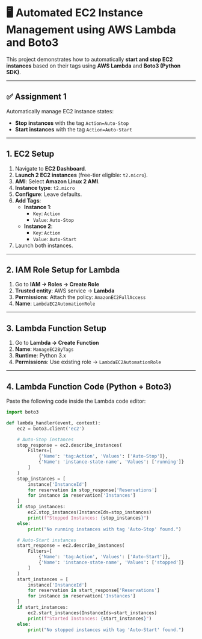 # 🖥️ Automated EC2 Instance Management using AWS Lambda and Boto3

This project demonstrates how to automatically **start and stop EC2 instances** based on their tags using **AWS Lambda** and **Boto3 (Python SDK)**.

---

## ✅ Assignment 1



Automatically manage EC2 instance states:
- **Stop instances** with the tag `Action=Auto-Stop`
- **Start instances** with the tag `Action=Auto-Start`

---

## 1. EC2 Setup

1. Navigate to **EC2 Dashboard**.
2. **Launch 2 EC2 instances** (free-tier eligible: `t2.micro`).
3. **AMI**: Select **Amazon Linux 2 AMI**.
4. **Instance type**: `t2.micro`
5. **Configure**: Leave defaults.
6. **Add Tags**:
   - **Instance 1**:
     - `Key`: `Action`
     - `Value`: `Auto-Stop`
   - **Instance 2**:
     - `Key`: `Action`
     - `Value`: `Auto-Start`
7. Launch both instances.

---

## 2. IAM Role Setup for Lambda

1. Go to **IAM → Roles → Create Role**
2. **Trusted entity**: AWS service → **Lambda**
3. **Permissions**: Attach the policy: `AmazonEC2FullAccess`
4. **Name**: `LambdaEC2AutomationRole`

---

## 3. Lambda Function Setup

1. Go to **Lambda → Create Function**
2. **Name**: `ManageEC2ByTags`
3. **Runtime**: Python 3.x
4. **Permissions**: Use existing role → `LambdaEC2AutomationRole`

---

## 4. Lambda Function Code (Python + Boto3)

Paste the following code inside the Lambda code editor:

```python
import boto3

def lambda_handler(event, context):
    ec2 = boto3.client('ec2')

    # Auto-Stop instances
    stop_response = ec2.describe_instances(
        Filters=[
            {'Name': 'tag:Action', 'Values': ['Auto-Stop']},
            {'Name': 'instance-state-name', 'Values': ['running']}
        ]
    )
    stop_instances = [
        instance['InstanceId']
        for reservation in stop_response['Reservations']
        for instance in reservation['Instances']
    ]
    if stop_instances:
        ec2.stop_instances(InstanceIds=stop_instances)
        print(f"Stopped Instances: {stop_instances}")
    else:
        print("No running instances with tag 'Auto-Stop' found.")

    # Auto-Start instances
    start_response = ec2.describe_instances(
        Filters=[
            {'Name': 'tag:Action', 'Values': ['Auto-Start']},
            {'Name': 'instance-state-name', 'Values': ['stopped']}
        ]
    )
    start_instances = [
        instance['InstanceId']
        for reservation in start_response['Reservations']
        for instance in reservation['Instances']
    ]
    if start_instances:
        ec2.start_instances(InstanceIds=start_instances)
        print(f"Started Instances: {start_instances}")
    else:
        print("No stopped instances with tag 'Auto-Start' found.")
